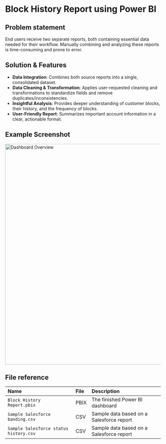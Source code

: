 # Block History Report using Power BI

## Problem statement

End users receive two separate reports, both containing essential data needed for their workflow. Manually combining and analyzing these reports is time-consuming and prone to error.

## Solution & Features

- **Data Integration**: Combines both source reports into a single, consolidated dataset.
- **Data Cleaning & Transformation**: Applies user-requested cleaning and transformations to standardize fields and remove duplicates/inconsistencies.
- **Insightful Analysis**: Provides deeper understanding of customer blocks, their history, and the frequency of blocks.
- **User-Friendly Report**: Summarizes important account information in a clear, actionable format.

## Example Screenshot

<img width="1275" height="715" alt="Dashboard Overview" src="https://github.com/user-attachments/assets/fcea1129-ce7a-45b9-95a6-93f79fe83dc9" />

## File reference

| Name                          | File   | Description                                |
| :---------------------------- | :----- | :------------------------------------------ |
| `Block History Report.pbix`    | PBIX   | The finished Power BI dashboard             |
| `Sample Salesforce banding.csv`| CSV    | Sample data based on a Salesforce report    |
| `Sample Salesforce status history.csv` | CSV | Sample data based on a Salesforce report |

